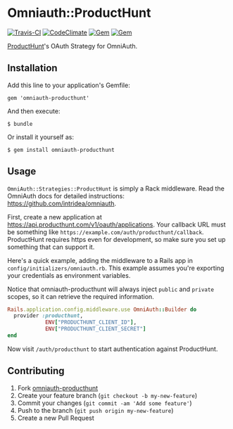 # Omniauth::ProductHunt

[![Travis-CI](https://travis-ci.org/fnando/omniauth-producthunt.svg)](https://travis-ci.org/fnando/omniauth-producthunt)
[![CodeClimate](https://codeclimate.com/github/fnando/omniauth-producthunt.svg)](https://codeclimate.com/github/fnando/omniauth-producthunt)
[![Gem](https://img.shields.io/gem/v/omniauth-producthunt.svg)](https://rubygems.org/gems/omniauth-producthunt)
[![Gem](https://img.shields.io/gem/dt/omniauth-producthunt.svg)](https://rubygems.org/gems/omniauth-producthunt)

[ProductHunt](http://producthunt.com)'s OAuth Strategy for OmniAuth.

## Installation

Add this line to your application's Gemfile:

    gem 'omniauth-producthunt'

And then execute:

    $ bundle

Or install it yourself as:

    $ gem install omniauth-producthunt

## Usage

`OmniAuth::Strategies::ProductHunt` is simply a Rack middleware. Read the
OmniAuth docs for detailed instructions: <https://github.com/intridea/omniauth>.

First, create a new application at
<https://api.producthunt.com/v1/oauth/applications>. Your callback URL must be
something like `https://example.com/auth/producthunt/callback`. ProductHunt
requires https even for development, so make sure you set up something that can
support it.

Here's a quick example, adding the middleware to a Rails app in
`config/initializers/omniauth.rb`. This example assumes you're exporting your
credentials as environment variables.

Notice that omniauth-producthunt will always inject `public` and `private`
scopes, so it can retrieve the required information.

```ruby
Rails.application.config.middleware.use OmniAuth::Builder do
  provider :producthunt,
            ENV["PRODUCTHUNT_CLIENT_ID"],
            ENV["PRODUCTHUNT_CLIENT_SECRET"]
end
```

Now visit `/auth/producthunt` to start authentication against ProductHunt.

## Contributing

1. Fork
   [omniauth-producthunt](https://github.com/fnando/omniauth-producthunt/fork)
2. Create your feature branch (`git checkout -b my-new-feature`)
3. Commit your changes (`git commit -am 'Add some feature'`)
4. Push to the branch (`git push origin my-new-feature`)
5. Create a new Pull Request
